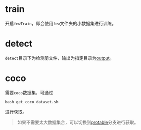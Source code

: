 # train
开启`fewTrain`，即会使用`few`文件夹的小数据集进行训练。

# detect

`detect`目录下为检测册文件，输出为指定目录为[output](../output)。

# coco
需要`coco`数据集，可通过
```shell script
bash get_coco_dataset.sh
```
进行获取。
> 如果不需要太大数据集合，可以切换到[protable]()分支进行获取。
